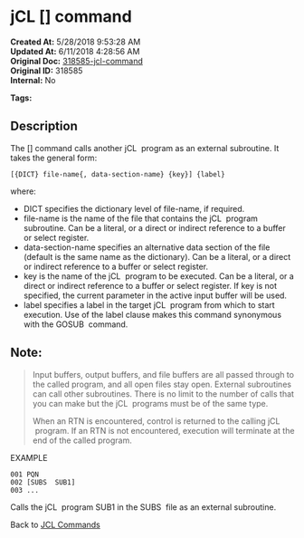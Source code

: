 # jCL [] command

**Created At:** 5/28/2018 9:53:28 AM  
**Updated At:** 6/11/2018 4:28:56 AM  
**Original Doc:** [318585-jcl-command](https://docs.jbase.com/45792-jcl/318585-jcl-command)  
**Original ID:** 318585  
**Internal:** No  

**Tags:**
<badge text='jcl' vertical='middle' />

## Description 

The [] command calls another jCL  program as an external subroutine. It takes the general form:

```
[{DICT} file-name{, data-section-name} {key}] {label}
```

where:

- DICT specifies the dictionary level of file-name, if required.
- file-name is the name of the file that contains the jCL  program subroutine. Can be a literal, or a direct or indirect reference to a buffer or select register.
- data-section-name specifies an alternative data section of the file (default is the same name as the dictionary). Can be a literal, or a direct or indirect reference to a buffer or select register.
- key is the name of the jCL  program to be executed. Can be a literal, or a direct or indirect reference to a buffer or select register. If key is not specified, the current parameter in the active input buffer will be used.
- label specifies a label in the target jCL  program from which to start execution. Use of the label clause makes this command synonymous with the GOSUB  command.


## Note: 


> Input buffers, output buffers, and file buffers are all passed through to the called program, and all open files stay open. External subroutines can call other subroutines. There is no limit to the number of calls that you can make but the jCL  programs must be of the same type.
> 
> When an RTN is encountered, control is returned to the calling jCL  program. If an RTN is not encountered, execution will terminate at the end of the called program.




EXAMPLE

```
001 PQN
002 [SUBS  SUB1]
003 ...
```

Calls the jCL  program SUB1 in the SUBS  file as an external subroutine.



Back to [JCL Commands](./../jcl-commands)
